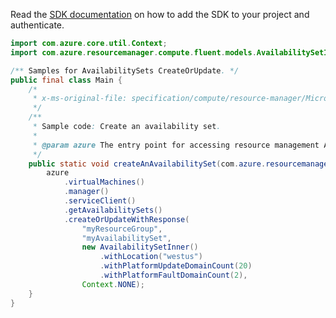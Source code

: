 Read the [SDK documentation](https://github.com/Azure/azure-sdk-for-java/blob/azure-resourcemanager_2.12.0/sdk/resourcemanager/azure-resourcemanager/README.md) on how to add the SDK to your project and authenticate.

```java
import com.azure.core.util.Context;
import com.azure.resourcemanager.compute.fluent.models.AvailabilitySetInner;

/** Samples for AvailabilitySets CreateOrUpdate. */
public final class Main {
    /*
     * x-ms-original-file: specification/compute/resource-manager/Microsoft.Compute/stable/2021-11-01/examples/compute/CreateAnAvailabilitySet.json
     */
    /**
     * Sample code: Create an availability set.
     *
     * @param azure The entry point for accessing resource management APIs in Azure.
     */
    public static void createAnAvailabilitySet(com.azure.resourcemanager.AzureResourceManager azure) {
        azure
            .virtualMachines()
            .manager()
            .serviceClient()
            .getAvailabilitySets()
            .createOrUpdateWithResponse(
                "myResourceGroup",
                "myAvailabilitySet",
                new AvailabilitySetInner()
                    .withLocation("westus")
                    .withPlatformUpdateDomainCount(20)
                    .withPlatformFaultDomainCount(2),
                Context.NONE);
    }
}
```
